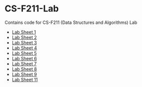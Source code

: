 # CS-F211-Lab
Contains code for CS-F211 (Data Structures and Algorithms) Lab
<br/>

- [Lab Sheet 1](https://github.com/soppydart/CS-F211-Lab/files/10710160/Lab.Sheet.1.pdf)
- [Lab Sheet 2](https://github.com/soppydart/CS-F211-Lab/files/10710161/Lab.Sheet.2.pdf)
- [Lab Sheet 3](https://github.com/soppydart/CS-F211-Lab/files/10750776/DSA.Lab.Week.3.pdf)
- [Lab Sheet 4](https://github.com/soppydart/CS-F211-Lab/files/11183891/CS_F211___Week4-1-merged.pdf)
- [Lab Sheet 5](https://github.com/soppydart/CS-F211-Lab/files/11183892/CS_F211___Week5-3-merged.pdf)
- [Lab Sheet 6](https://github.com/soppydart/CS-F211-Lab/files/11183893/CS_F211___Week6-6-merged.pdf)
- [Lab Sheet 7](https://github.com/soppydart/CS-F211-Lab/files/11183894/CS_F211___Week7-1-merged.pdf)
- [Lab Sheet 8](https://github.com/soppydart/CS-F211-Lab/files/11224810/CS.F211.Lab.8.2.pdf)
- [Lab Sheet 9](https://github.com/soppydart/CS-F211-Lab/files/11408591/CS_F211___Week9-merged.pdf)
- [Lab Sheet 11](https://github.com/soppydart/CS-F211-Lab/files/11408592/CS_F211___Week11-1-merged.pdf)
